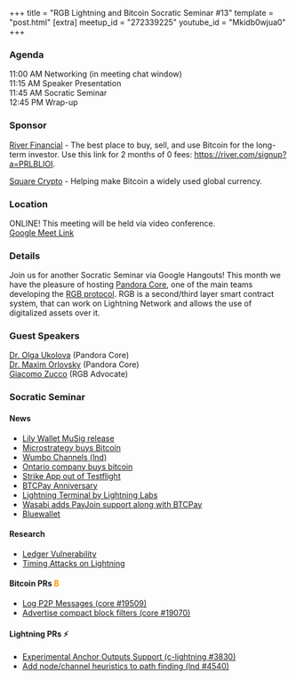 +++
title = "RGB Lightning and Bitcoin Socratic Seminar #13"
template = "post.html"
[extra]
meetup_id = "272339225"
youtube_id = "Mkidb0wjua0"
+++

### Agenda  

11:00 AM Networking (in meeting chat window)  
11:15 AM Speaker Presentation  
11:45 AM Socratic Seminar  
12:45 PM Wrap-up  

### Sponsor  

[River Financial](https://river.com/) - The best place to buy, sell, and use Bitcoin for the long-term investor. Use this link for 2 months of 0 fees: <https://river.com/signup?a=PRLBLIOI>.

[Square Crypto](https://twitter.com/sqcrypto) - Helping make Bitcoin a widely used global currency.

 ### Location  

ONLINE! This meeting will be held via video conference.  
[Google Meet Link](https://meet.google.com/hcb-szjx-uuo)    

### Details  

Join us for another Socratic Seminar via Google Hangouts! This month we have the pleasure of hosting 
[Pandora Core](https://twitter.com/PandoraCoreAG), one of the main teams developing the 
[RGB protocol](https://github.com/LNP-BP/rgb-node). RGB is a second/third layer smart contract system, that can work on 
Lightning Network and allows the use of digitalized assets over it.

### Guest Speakers

[Dr. Olga Ukolova](https://twitter.com/OlUkolova) (Pandora Core)  
[Dr. Maxim Orlovsky](https://twitter.com/dr_orlovsky) (Pandora Core)  
[Giacomo Zucco](https://twitter.com/giacomozucco) (RGB Advocate)  

### Socratic Seminar  

#### News  

  - [Lily Wallet MuSig release](https://twitter.com/KayBeSee/status/1295378986780913665?s=20)
  - [Microstrategy buys Bitcoin](https://www.coindesk.com/microstrategy-bitcoin-buy-protects-against-fiat-inflation)
  - [Wumbo Channels (lnd)](https://lightning.engineering/posts/2020-08-20-lnd-v0.11/)
  - [Ontario company buys bitcoin](https://twitter.com/TheRealTahinis/status/1295770434349281281?s=20)
  - [Strike App out of Testflight](https://twitter.com/ln_strike/status/1292868581353455618?s=20)
  - [BTCPay Anniversary](https://twitter.com/BtcpayServer/status/1295707724844609536?s=20)
  - [Lightning Terminal by Lightning Labs](https://lightning.engineering/posts/2020-08-04-lightning-terminal/)
  - [Wasabi adds PayJoin support along with BTCPay](https://github.com/zkSNACKs/WalletWasabi/releases/tag/v1.1.12)
  - [Bluewallet](https://bluewallet.io/desktop-bitcoin-wallet)  

#### Research  

  - [Ledger Vulnerability](https://www.reddit.com/r/ledgerwallet/comments/i3kr76/new_ledger_vulnerability/)
  - [Timing Attacks on Lightning](https://twitter.com/_tnull/status/1291659476043431939?s=21)

#### Bitcoin PRs <font color="#FF9900">₿</font>  

  - [Log P2P Messages (core #19509)](https://github.com/bitcoin/bitcoin/pull/19509)
  - [Advertise compact block filters (core #19070)](https://github.com/bitcoin/bitcoin/pull/19070)

#### Lightning PRs ⚡ 

  - [Experimental Anchor Outputs Support (c-lightning #3830)](https://github.com/ElementsProject/lightning/pull/3830)
  - [Add node/channel heuristics to path finding (lnd #4540)](https://github.com/lightningnetwork/lnd/issues/4540)